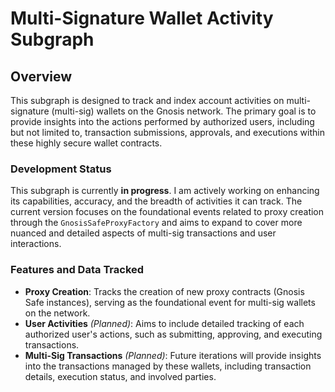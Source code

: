 # Multi-Signature Wallet Activity Subgraph

## Overview

This subgraph is designed to track and index account activities on multi-signature (multi-sig) wallets on the Gnosis network. The primary goal is to provide insights into the actions performed by authorized users, including but not limited to, transaction submissions, approvals, and executions within these highly secure wallet contracts.

### Development Status

This subgraph is currently **in progress**. I am actively working on enhancing its capabilities, accuracy, and the breadth of activities it can track. The current version focuses on the foundational events related to proxy creation through the `GnosisSafeProxyFactory` and aims to expand to cover more nuanced and detailed aspects of multi-sig transactions and user interactions.

### Features and Data Tracked

- **Proxy Creation**: Tracks the creation of new proxy contracts (Gnosis Safe instances), serving as the foundational event for multi-sig wallets on the network.
- **User Activities** *(Planned)*: Aims to include detailed tracking of each authorized user's actions, such as submitting, approving, and executing transactions.
- **Multi-Sig Transactions** *(Planned)*: Future iterations will provide insights into the transactions managed by these wallets, including transaction details, execution status, and involved parties.


